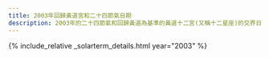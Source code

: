```yaml
---
title: 2003年回歸黃道宮和二十四節氣日期
description: 2003年的二十四節氣和回歸黃道為基準的黃道十二宮(又稱十二星座)的交界日期，常見於西洋占星術和星座運程
---
```

{% include_relative _solarterm_details.html year="2003" %}
